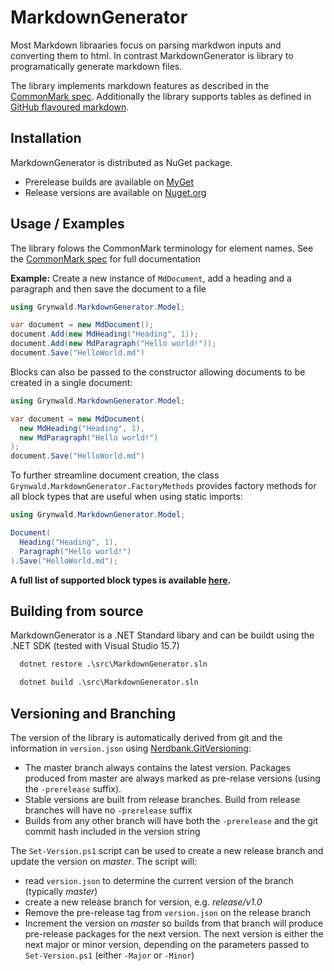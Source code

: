 # MarkdownGenerator

Most Markdown libraaries focus on parsing markdwon inputs and converting them to html.
In contrast MarkdownGenerator is library to programatically generate markdown files.

The library implements markdown features as described in the [CommonMark spec](https://spec.commonmark.org/0.28/).
Additionally the library supports tables as defined in [GitHub flavoured markdown](https://github.github.com/gfm/).

## Installation

MarkdownGenerator is distributed as NuGet package.

- Prerelease builds are available on [MyGet](https://www.myget.org/feed/Packages/ap0llo-markdown-generator)
- Release versions are available on [Nuget.org](https://www.nuget.org/packages/Grynwald.MarkdownGenerator)

## Usage / Examples

The library folows the CommonMark terminology for element names. See the [CommonMark spec](https://spec.commonmark.org/0.28/)
for full documentation

**Example:** Create a new instance of `MdDocument`, add a heading and a paragraph and then save the document to a file

```csharp
using Grynwald.MarkdownGenerator.Model;

var document = new MdDocument();
document.Add(new MdHeading("Heading", 1));
document.Add(new MdParagraph("Hello world!"));
document.Save("HelloWorld.md")
```

Blocks can also be passed to the constructor allowing documents to be created in a single document:

```csharp
using Grynwald.MarkdownGenerator.Model;

var document = new MdDocument(
  new MdHeading("Heading", 1),
  new MdParagraph("Hello world!")
);
document.Save("HelloWorld.md")
```

To further streamline document creation, the class `Grynwald.MarkdownGenerator.FactoryMethods` provides factory
methods for all block types that are useful when using static imports:

```csharp
using Grynwald.MarkdownGenerator.Model;

Document(
  Heading("Heading", 1),
  Paragraph("Hello world!")
).Save("HelloWorld.md");
```

**A full list of supported block types is available [here](./docs/blocktypes.md).**

## Building from source

MarkdownGenerator is a .NET Standard libary and can be buildt using the .NET SDK (tested with Visual Studio 15.7)

```bat
  dotnet restore .\src\MarkdownGenerator.sln

  dotnet build .\src\MarkdownGenerator.sln
```

## Versioning and Branching

The version of the library is automatically derived from git and the information in `version.json` using
[Nerdbank.GitVersioning](https://github.com/AArnott/Nerdbank.GitVersioning):

- The master branch  always contains the latest version. Packages produced from master are always
  marked as pre-relase versions (using the `-prerelease` suffix).
- Stable versions are built from release branches. Build from release branches will have no `-prerelease` suffix
- Builds from any other branch will have both the `-prerelease` and the git commit hash included
  in the version string

The `Set-Version.ps1` script can be used to create a new release branch and update the version on *master*. 
The script will:

- read `version.json` to determine the current version of the branch (typically *master*)
- create a new release branch for version, e.g. *release/v1.0*
- Remove the pre-release tag from `version.json` on the release branch
- Increment the version on *master* so builds from that branch will produce pre-release packages
  for the next version. The next version is either the next major or minor version,
  depending on the parameters passed to `Set-Version.ps1` (either `-Major` or `-Minor`)
